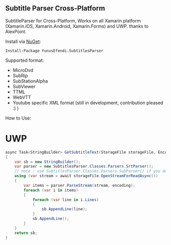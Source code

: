 ## Subtitle Parser Cross-Platform
SubtitleParser for Cross-Platform, Works on all Xamarin platform (Xamarin.iOS, Xamarin.Android, Xamarin.Forms) and UWP.
thanks to AlexPoint.

Install via [NuGet](https://www.nuget.org/packages/YunusEfendi.SubtitlesParser/):
```
Install-Package YunusEfendi.SubtitlesParser
```

Supported format:
- MicroDvd
- SubRip
- SubStationAlpha
- SubViewer
- TTML
- WebVTT
- Youtube specific XML format (still in development, contribution pleased :) )

How to Use:
# UWP
```csharp
async Task<StringBuilder> GetSubtitleText(StorageFile storageFile, Encoding encoding)
{
    var sb = new StringBuilder();
    var parser = new SubtitlesParser.Classes.Parsers.SrtParser();
    // note : use SubtitlesParser.Classes.Parsers.SubParser() if you don't specift the format
    using (var stream = await storageFile.OpenStreamForReadAsync())
    {
        var items = parser.ParseStream(stream, encoding);
        foreach (var i in items)
        {
            foreach (var line in i.Lines)
            {
                sb.AppendLine(line);
            }
            sb.AppendLine();
        }
    }
    return sb;
}
```